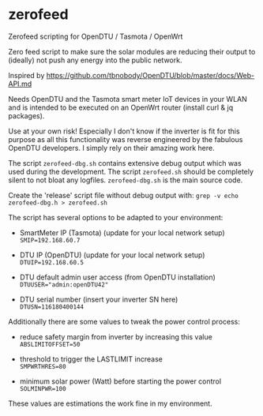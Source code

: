 # zerofeed

Zerofeed scripting for OpenDTU / Tasmota / OpenWrt

Zero feed script to make sure the solar modules are reducing their output
to (ideally) not push any energy into the public network.

Inspired by https://github.com/tbnobody/OpenDTU/blob/master/docs/Web-API.md

Needs OpenDTU and the Tasmota smart meter IoT devices in your WLAN and is
intended to be executed on an OpenWrt router (install curl & jq packages).

Use at your own risk! Especially I don't know if the inverter is fit for
this purpose as all this functionality was reverse engineered by the
fabulous OpenDTU developers. I simply rely on their amazing work here.

The script `zerofeed-dbg.sh` contains extensive debug output which was used
during the development. The script `zerofeed.sh` should be completely silent
to not bloat any logfiles. `zerofeed-dbg.sh` is the main source code.

Create the 'release' script file without debug output with:
`grep -v echo zerofeed-dbg.h > zerofeed.sh`

The script has several options to be adapted to your environment:

- SmartMeter IP (Tasmota) (update for your local network setup)<br />
`SMIP=192.168.60.7`

- DTU IP (OpenDTU) (update for your local network setup)<br />
`DTUIP=192.168.60.5`

- DTU default admin user access (from OpenDTU installation)<br />
`DTUUSER="admin:openDTU42"`

- DTU serial number (insert your inverter SN here)<br />
`DTUSN=116180400144`

Additionally there are some values to tweak the power control process:

- reduce safety margin from inverter by increasing this value<br />
`ABSLIMITOFFSET=50`

- threshold to trigger the LASTLIMIT increase<br />
`SMPWRTHRES=80`

- minimum solar power (Watt) before starting the power control<br />
`SOLMINPWR=100`

These values are estimations the work fine in my environment.

